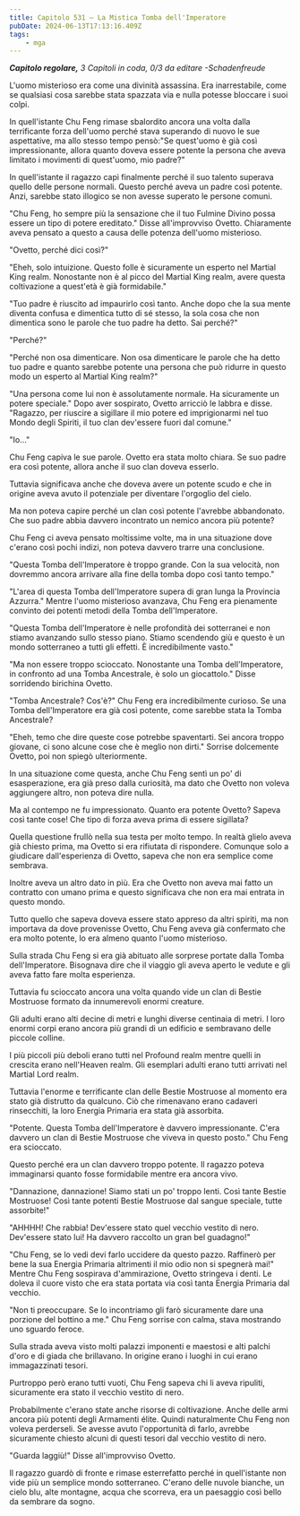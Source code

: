 ```yaml
---
title: Capitolo 531 – La Mistica Tomba dell'Imperatore
pubDate: 2024-06-13T17:13:16.409Z
tags:
    - mga
---
```



<em><strong>Capitolo regolare,</strong>
3 Capitoli in coda, 0/3
da editare
-Schadenfreude</em>


L'uomo misterioso era come una divinità assassina. Era inarrestabile, come se qualsiasi cosa sarebbe stata spazzata via e nulla potesse bloccare i suoi colpi.


In quell'istante Chu Feng rimase sbalordito ancora una volta dalla terrificante forza dell'uomo perché stava superando di nuovo le sue aspettative, ma allo stesso tempo pensò:"Se quest'uomo è già così impressionante, allora quanto doveva essere potente la persona che aveva limitato i movimenti di quest'uomo, mio padre?"


In quell'istante il ragazzo capì finalmente perché il suo talento superava quello delle persone normali. Questo perché aveva un padre così potente. Anzi, sarebbe stato illogico se non avesse superato le persone comuni.


"Chu Feng, ho sempre più la sensazione che il tuo Fulmine Divino possa essere un tipo di potere ereditato." Disse all'improvviso Ovetto. Chiaramente aveva pensato a questo a causa delle potenza dell'uomo misterioso.


"Ovetto, perché dici così?"


"Eheh, solo intuizione. Questo folle è sicuramente un esperto nel Martial King realm. Nonostante non è al picco del Martial King realm, avere questa coltivazione a quest'età è già formidabile."


"Tuo padre è riuscito ad impaurirlo così tanto. Anche dopo che la sua mente diventa confusa e dimentica tutto di sé stesso, la sola cosa che non dimentica sono le parole che tuo padre ha detto. Sai perché?"


"Perché?"


"Perché non osa dimenticare. Non osa dimenticare le parole che ha detto tuo padre e quanto sarebbe potente una persona che può ridurre in questo modo un esperto al Martial King realm?"


"Una persona come lui non è assolutamente normale. Ha sicuramente un potere speciale." Dopo aver sospirato, Ovetto arricciò le labbra e disse. "Ragazzo, per riuscire a sigillare il mio potere ed imprigionarmi nel tuo Mondo degli Spiriti, il tuo clan dev'essere fuori dal comune."


"Io..."


Chu Feng capiva le sue parole. Ovetto era stata molto chiara. Se suo padre era così potente, allora anche il suo clan doveva esserlo.


Tuttavia significava anche che doveva avere un potente scudo e che in origine aveva avuto il potenziale per diventare l'orgoglio del cielo.


Ma non poteva capire perché un clan così potente l'avrebbe abbandonato. Che suo padre abbia davvero incontrato un nemico ancora più potente?


Chu Feng ci aveva pensato moltissime volte, ma in una situazione dove c'erano così pochi indizi, non poteva davvero trarre una conclusione.


"Questa Tomba dell'Imperatore è troppo grande. Con la sua velocità, non dovremmo ancora arrivare alla fine della tomba dopo così tanto tempo."


"L'area di questa Tomba dell'Imperatore supera di gran lunga la Provincia Azzurra." Mentre l'uomo misterioso avanzava, Chu Feng era pienamente convinto dei potenti metodi della Tomba dell'Imperatore.


"Questa Tomba dell'Imperatore è nelle profondità dei sotterranei e non stiamo avanzando sullo stesso piano. Stiamo scendendo giù e questo è un mondo sotterraneo a tutti gli effetti. È incredibilmente vasto."


"Ma non essere troppo scioccato. Nonostante una Tomba dell'Imperatore, in confronto ad una Tomba Ancestrale, è solo un giocattolo." Disse sorridendo birichina Ovetto.


"Tomba Ancestrale? Cos'è?" Chu Feng era incredibilmente curioso. Se una Tomba dell'Imperatore era già così potente, come sarebbe stata la Tomba Ancestrale?


"Eheh, temo che dire queste cose potrebbe spaventarti. Sei ancora troppo giovane, ci sono alcune cose che è meglio non dirti." Sorrise dolcemente Ovetto, poi non spiegò ulteriormente.


In una situazione come questa, anche Chu Feng sentì un po' di esasperazione, era già preso dalla curiosità, ma dato che Ovetto non voleva aggiungere altro, non poteva dire nulla.


Ma al contempo ne fu impressionato. Quanto era potente Ovetto? Sapeva così tante cose! Che tipo di forza aveva prima di essere sigillata?


Quella questione frullò nella sua testa per molto tempo. In realtà glielo aveva già chiesto prima, ma Ovetto si era rifiutata di rispondere. Comunque solo a giudicare dall'esperienza di Ovetto, sapeva che non era semplice come sembrava.


Inoltre aveva un altro dato in più. Era che Ovetto non aveva mai fatto un contratto con umano prima e questo significava che non era mai entrata in questo mondo.


Tutto quello che sapeva doveva essere stato appreso da altri spiriti, ma non importava da dove provenisse Ovetto, Chu Feng aveva già confermato che era molto potente, lo era almeno quanto l'uomo misterioso.


Sulla strada Chu Feng si era già abituato alle sorprese portate dalla Tomba dell'Imperatore. Bisognava dire che il viaggio gli aveva aperto le vedute e gli aveva fatto fare molta esperienza.


Tuttavia fu scioccato ancora una volta quando vide un clan di Bestie Mostruose formato da innumerevoli enormi creature.


Gli adulti erano alti decine di metri e lunghi diverse centinaia di metri. I loro enormi corpi erano ancora più grandi di un edificio e sembravano delle piccole colline.


I più piccoli più deboli erano tutti nel Profound realm mentre quelli in crescita erano nell'Heaven realm. Gli esemplari adulti erano tutti arrivati nel Martial Lord realm.


Tuttavia l'enorme e terrificante clan delle Bestie Mostruose al momento era stato già distrutto da qualcuno. Ciò che rimenavano erano cadaveri rinsecchiti, la loro Energia Primaria era stata già assorbita.


"Potente. Questa Tomba dell'Imperatore è davvero impressionante. C'era davvero un clan di Bestie Mostruose che viveva in questo posto." Chu Feng era scioccato.


Questo perché era un clan davvero troppo potente. Il ragazzo poteva immaginarsi quanto fosse formidabile mentre era ancora vivo.


"Dannazione, dannazione! Siamo stati un po' troppo lenti. Così tante Bestie Mostruose! Così tante potenti Bestie Mostruose dal sangue speciale, tutte assorbite!"


"AHHHH! Che rabbia! Dev'essere stato quel vecchio vestito di nero. Dev'essere stato lui! Ha davvero raccolto un gran bel guadagno!"


"Chu Feng, se lo vedi devi farlo uccidere da questo pazzo. Raffinerò per bene la sua Energia Primaria altrimenti il mio odio non si spegnerà mai!" Mentre Chu Feng sospirava d'ammirazione, Ovetto stringeva i denti. Le doleva il cuore visto che era stata portata via così tanta Energia Primaria dal vecchio.


"Non ti preoccupare. Se lo incontriamo gli farò sicuramente dare una porzione del bottino a me." Chu Feng sorrise con calma, stava mostrando uno sguardo feroce.


Sulla strada aveva visto molti palazzi imponenti e maestosi e alti palchi d'oro e di giada che brillavano. In origine erano i luoghi in cui erano immagazzinati tesori.


Purtroppo però erano tutti vuoti, Chu Feng sapeva chi li aveva ripuliti, sicuramente era stato il vecchio vestito di nero.


Probabilmente c'erano state anche risorse di coltivazione. Anche delle armi ancora più potenti degli Armamenti élite. Quindi naturalmente Chu Feng non voleva perderseli. Se avesse avuto l'opportunità di farlo, avrebbe sicuramente chiesto alcuni di questi tesori dal vecchio vestito di nero.


"Guarda laggiù!" Disse all'improvviso Ovetto.


Il ragazzo guardò di fronte e rimase esterrefatto perché in quell'istante non vide più un semplice mondo sotterraneo. C'erano delle nuvole bianche, un cielo blu, alte montagne, acqua che scorreva, era un paesaggio così bello da sembrare da sogno.
                                


                                




